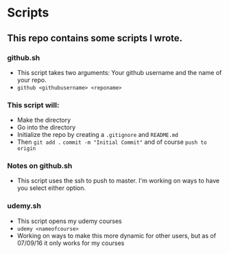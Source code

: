 # Scripts

## This repo contains some scripts I wrote. 

### github.sh
- This script takes two arguments: Your github username and the name of your repo. 
-  ``` github <githubusername> <reponame> ```

### This script will:
- Make the directory
- Go into the directory 
- Initialize the repo by creating a ``` .gitignore ``` and ``` README.md ```
- Then ``` git add . ``` ``` commit -m "Initial Commit" ``` and of course ``` push to origin ```

### Notes on github.sh
- This script uses the ssh to push to master. I'm working on ways to have you
  select either option.

### udemy.sh
- This script opens my udemy courses
- ``` udemy <nameofcourse> ```
- Working on ways to make this more dynamic for other users, but as of 07/09/16
  it only works for my courses
